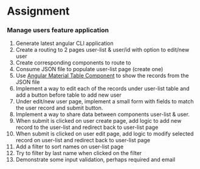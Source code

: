 # Assignment

### Manage users feature application

1. Generate latest angular CLI application
2. Create a routing to 2 pages user-list &  user/id with option to edit/new user
3. Create corresponding components to route to
4. Consume JSON file to populate user-list page (create one)
5. Use [Angular Material Table Component](https://material.angular.io/components/table/overview) to show the records from the JSON file 
6. Implement a way to edit each of the records under user-list table and add a button before table to add new user
7. Under edit/new user page, implement a small form with fields to match the user record and submit button.
8. Implement a way to share data between components user-list & user.
9. When submit is clicked on user create page, add logic to add new record to the user-list and redirect back to user-list page
10. When submit is clicked on user edit page, add logic to modify selected record on user-list and redirect back to user-list page
11. Add a filter to sort names on user-list page
12. Try to filter by last name when clicked on the filter
13. Demonstrate some input validation, perhaps required and email

